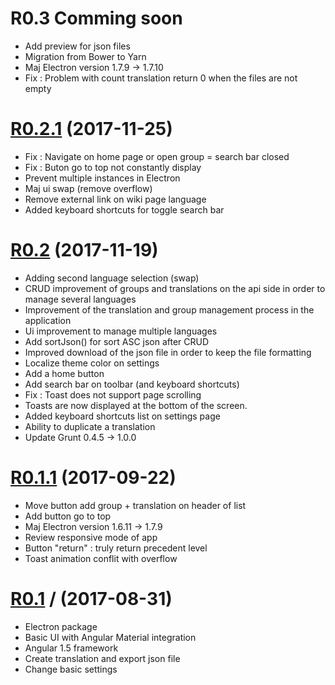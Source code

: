 # R0.3 Comming soon

- Add preview for json files
- Migration from Bower to Yarn
- Maj Electron version 1.7.9 -> 1.7.10
- Fix : Problem with count translation return 0 when the files are not empty

# [R0.2.1](https://github.com/foxdog05000/serina/releases/tag/R0.2.1) (2017-11-25)

- Fix : Navigate on home page or open group = search bar closed
- Fix : Buton go to top not constantly display
- Prevent multiple instances in Electron
- Maj ui swap (remove overflow)
- Remove external link on wiki page language
- Added keyboard shortcuts for toggle search bar

# [R0.2](https://github.com/foxdog05000/serina/releases/tag/R0.2) (2017-11-19)


- Adding second language selection (swap)
- CRUD improvement of groups and translations on the api side in order to manage several languages
- Improvement of the translation and group management process in the application
- Ui improvement to manage multiple languages
- Add sortJson() for sort ASC json after CRUD
- Improved download of the json file in order to keep the file formatting
- Localize theme color on settings
- Add a home button
- Add search bar on toolbar (and keyboard shortcuts)
- Fix : Toast does not support page scrolling
- Toasts are now displayed at the bottom of the screen.
- Added keyboard shortcuts list on settings page
- Ability to duplicate a translation
- Update Grunt 0.4.5 -> 1.0.0

# [R0.1.1](https://github.com/foxdog05000/serina/releases/tag/R0.1.1) (2017-09-22)


- Move button add group + translation on header of list
- Add button go to top
- Maj Electron version 1.6.11 -> 1.7.9
- Review responsive mode of app
- Button "return" : truly return precedent level
- Toast animation conflit with overflow

# [R0.1](https://github.com/foxdog05000/serina/releases/tag/R0.1) / (2017-08-31)


- Electron package
- Basic UI with Angular Material integration
- Angular 1.5 framework
- Create translation and export json file
- Change basic settings

